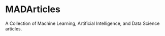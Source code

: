 # MADArticles
A Collection of Machine Learning, Artificial Intelligence, and Data Science articles.
